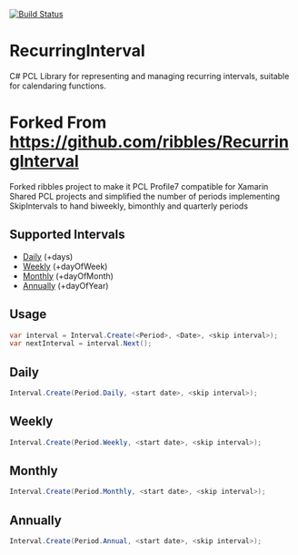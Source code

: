 [![Build Status](https://www.myget.org/BuildSource/Badge/ribbles?identifier=5ce5511b-c4a4-4be0-b4e9-910d7e3df36b)](https://www.myget.org/feed/ribbles/package/nuget/RecurringInterval)

# RecurringInterval
C# PCL Library for representing and managing recurring intervals, suitable for calendaring functions.  

# Forked From https://github.com/ribbles/RecurringInterval
Forked ribbles project to make it PCL Profile7 compatible for Xamarin Shared PCL projects and simplified the number of periods implementing SkipIntervals to hand biweekly, bimonthly and quarterly periods

## Supported Intervals

* [Daily](#daily) (+days)
* [Weekly](#weekly) (+dayOfWeek)
* [Monthly](#monthly) (+dayOfMonth)
* [Annually](#annually) (+dayOfYear)


## Usage

```csharp
var interval = Interval.Create(<Period>, <Date>, <skip interval>);
var nextInterval = interval.Next();
```

## Daily 

```csharp
Interval.Create(Period.Daily, <start date>, <skip interval>);
```

## Weekly 

```csharp
Interval.Create(Period.Weekly, <start date>, <skip interval>);
```

## Monthly

```csharp
Interval.Create(Period.Monthly, <start date>, <skip interval>);
```

## Annually

```csharp
Interval.Create(Period.Annual, <start date>, <skip interval>);
```
